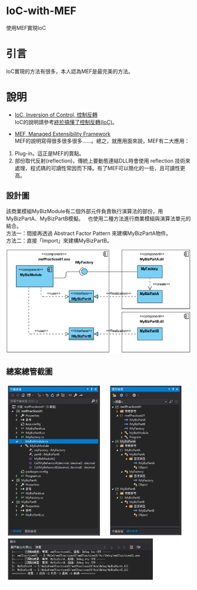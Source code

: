 # IoC-with-MEF
使用MEF實現IoC

# 引言
IoC實現的方法有很多，本人認為MEF是最完美的方法。

# 說明
* [IoC, Inversion of Control, 控制反轉](https://zh.wikipedia.org/wiki/%E6%8E%A7%E5%88%B6%E5%8F%8D%E8%BD%AC)   
IoC的說明請參考[終於搞懂了控制反轉(IoC)](http://relycoding.blogspot.tw/2016/06/ioc.html?q=IoC)。  

* [MEF, Managed Extensibility Framework](https://docs.microsoft.com/zh-tw/dotnet/framework/mef/)  
MEF的說明寫得很多很多很多……。總之，就應用面來說，MEF有二大應用：
1. Plug-in。這正是MEF的賣點。
2. 部份取代反射(reflection)，傳統上要動態連結DLL時會使用 reflection 技術來處理，程式碼的可讀性常因而下降。有了MEF可以簡化的一些，且可讀性更高。

## 設計圖

該商業模組MyBizModule有二個外部元件負責執行演算法的部份，用MyBizPartA、MyBizPartB模擬。  
也使用二種方法進行商業模組與演算法單元的結合。   
方法一：間接再透過 Abstract Factor Pattern 來建構MyBizPartA物件。   
方法二：直接「Import」來建構MyBizPartB。   

![設計簡單](IoC%20with%20MEF.png)

## 總案總管截圖
![總案總管截圖](project%20explorer%20slice.png)
